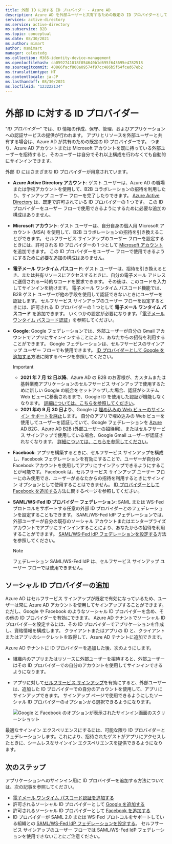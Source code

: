 ```yaml
---
title: 外部 ID に対する ID プロバイダー - Azure AD
description: Azure AD を外部ユーザーと共有するための既定の ID プロバイダーとして使用する方法について説明します。
services: active-directory
ms.service: active-directory
ms.subservice: B2B
ms.topic: conceptual
ms.date: 08/30/2021
ms.author: mimart
author: msmimart
manager: celestedg
ms.collection: M365-identity-device-management
ms.openlocfilehash: ca0592741018f054640b1d695f643695e4782518
ms.sourcegitcommit: 40866facf800a09574f97cc486b5f64fced67eb2
ms.translationtype: HT
ms.contentlocale: ja-JP
ms.lasthandoff: 08/30/2021
ms.locfileid: "123222134"
---
```

# <a name="identity-providers-for-external-identities"></a>外部 ID に対する ID プロバイダー

"*ID プロバイダー*" では、ID 情報の作成、保守、管理、およびアプリケーションへの認証サービスの提供が行われます。 アプリとリソースを外部ユーザーと共有する場合は、Azure AD が共有のための既定の ID プロバイダーです。 つまり、Azure AD アカウントまたは Microsoft アカウントを既に持っている外部ユーザーを招待すると、そのユーザーは自分でそれ以上構成を行わなくても自動的にサインインできます。

外部 ID にはさまざまな ID プロバイダーが用意されています。

- **Azure Active Directory アカウント**: ゲスト ユーザーは、Azure AD の職場または学校アカウントを使用して、B2B コラボレーションの招待を利用したり、サインアップ ユーザー フローを完了したりできます。 [Azure Active Directory](azure-ad-account.md) は、既定で許可されている ID プロバイダーの 1 つです。 この ID プロバイダーをユーザー フローで使用できるようにするために必要な追加の構成はありません。

- **Microsoft アカウント**: ゲスト ユーザーは、自分自身の個人用 Microsoft アカウント (MSA) を使用して、B2B コラボレーションの招待を引き換えることができます。 セルフサービス サインアップのユーザー フローを設定するときには、許可される ID プロバイダーの 1 つとして [Microsoft アカウント](microsoft-account.md) を追加できます。 この ID プロバイダーをユーザー フローで使用できるようにするために必要な追加の構成はありません。

- **電子メール ワンタイム パスコード**: ゲスト ユーザーは、招待を引き換えるとき、または共有リソースにアクセスするときに、自分の電子メール アドレスに送信される一時的なコードを要求できます。 その後は、このコードを入力してサインインを続けます。 電子メール ワンタイム パスコード機能では、B2B ゲスト ユーザーが他の手段を使用して認証できないときにユーザーを認証します。 セルフサービス サインアップのユーザー フローを設定するときには、許可される ID プロバイダーの 1 つとして **電子メール ワンタイム パスコード** を追加できます。 いくつかの設定が必要になります。「[電子メール ワンタイム パスコード認証](one-time-passcode.md)」を参照してください。

- **Google**: Google フェデレーションでは、外部ユーザーが自分の Gmail アカウントでアプリにサインインすることにより、あなたからの招待を利用することができます。 Google フェデレーションは、セルフサービスのサインアップ ユーザー フローでも使用できます。 [ID プロバイダーとして Google を追加する](google-federation.md)方法に関するページを参照してください。
   > [!IMPORTANT]
   >
   > - **2021 年 7 月 12 日以降**、Azure AD の B2B のお客様が、カスタムまたは基幹業務アプリケーションのセルフサービス サインアップで使用するために新しい Google の統合をセットアップした場合、認証がシステム Web ビューに移動されるまで、Google ID を使用した認証が機能しなくなります。 [詳細については、こちらを参照してください](google-federation.md#deprecation-of-web-view-sign-in-support)。
   > - **2021 年の 9 月 30 日より**、Google は [埋め込みの Web ビューのサインイン サポートを廃止](https://developers.googleblog.com/2016/08/modernizing-oauth-interactions-in-native-apps.html)します。 自分のアプリで埋め込みの Web ビューを使用してユーザーを認証していて、Google フェデレーションを [Azure AD B2C](../../active-directory-b2c/identity-provider-google.md)、Azure AD B2B [(外部ユーザーの招待用)](google-federation.md)、またはセルフサービス サインアップで使用している場合、Google Gmail ユーザーが認証されなくなります。 [詳細については、こちらを参照してください](google-federation.md#deprecation-of-web-view-sign-in-support)。


- **Facebook**: アプリを構築するときに、セルフサービス サインアップを構成し、Facebook フェデレーションを有効にすることで、ユーザーが自分の Facebook アカウントを使用してアプリにサインアップできるようにすることが可能です。 Facebook は、セルフサービス サインアップ ユーザー フローにのみ使用でき、ユーザーがあなたからの招待を利用するときにサインイン オプションとして使用することはできません。 [ID プロバイダーとして Facebook を追加する](facebook-federation.md)方法に関するページを参照してください。

- **SAML/WS-Fed ID プロバイダー フェデレーション**: SAML または WS-Fed プロトコルをサポートする任意の外部 ID プロバイダーとのフェデレーションを設定することもできます。 SAML/WS-Fed IdP フェデレーションでは、外部ユーザーが自分の既存のソーシャル アカウントまたはエンタープライズ アカウントでアプリにサインインすることにより、あなたからの招待を利用することができます。 [SAML/WS-Fed IdP フェデレーションを設定する](direct-federation.md)方法を参照してください。
   > [!NOTE]
   > フェデレーション SAML/WS-Fed IdP は、セルフサービス サインアップ ユーザー フローでは使用できません。

## <a name="adding-social-identity-providers"></a>ソーシャル ID プロバイダーの追加

Azure AD はセルフサービス サインアップが既定で有効になっているため、ユーザーは常に Azure AD アカウントを使用してサインアップすることができます。 ただし、Google や Facebook のようなソーシャル ID プロバイダーを含め、その他の ID プロバイダーを有効にできます。 Azure AD テナントでソーシャル ID プロバイダーを設定するには、その ID プロバイダーでアプリケーションを作成し、資格情報を構成します。 クライアントまたはアプリの ID と、クライアントまたはアプリのシークレットを取得して、Azure AD テナントに追加できます。

Azure AD テナントに ID プロバイダーを追加した後、次のようにします。

- 組織内のアプリまたはリソースに外部ユーザーを招待すると、外部ユーザーはその ID プロバイダーでの自分のアカウントを使用してサインインできるようになります。
- アプリに対して[セルフサービス サインアップ](self-service-sign-up-overview.md)を有効にすると、外部ユーザーは、追加した ID プロバイダーでの自分のアカウントを使用して、アプリにサインアップできます。 サインアップ ページで使用できるようにしたソーシャル ID プロバイダーのオプションから選択できるようになります。

   ![Google と Facebook のオプションが表示されたサインイン画面のスクリーンショット](media/identity-providers/sign-in-with-social-identity.png)

最適なサインイン エクスペリエンスにするには、可能な限り ID プロバイダーとフェデレーションします。これにより、招待されたゲストがアプリにアクセスしたときに、シームレスなサインイン エクスペリエンスを提供できるようになります。  

## <a name="next-steps"></a>次のステップ

アプリケーションへのサインイン用に ID プロバイダーを追加する方法については、次の記事を参照してください。

- [電子メール ワンタイム パスコード認証を追加する](one-time-passcode.md)
- 許可されるソーシャル ID プロバイダーとして [Google を追加する](google-federation.md)
- 許可されるソーシャル ID プロバイダーとして [Facebook を追加する](facebook-federation.md)
- ID プロバイダーが SAML 2.0 または WS-Fed プロトコルをサポートしている組織との [SAML/WS-Fed IdP フェデレーションを設定する](direct-federation.md)。 セルフサービス サインアップのユーザー フローでは SAML/WS-Fed IdP フェデレーションを使用できないことにご注意ください。
